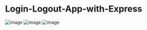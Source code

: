 # Login-Logout-App-with-Express

![image](https://user-images.githubusercontent.com/50805240/235172385-5aead27f-5853-4af4-b845-059d613abb65.png)
![image](https://user-images.githubusercontent.com/50805240/235172447-dd6359a5-0e05-4507-8b8a-bf93a615f965.png)
![image](https://user-images.githubusercontent.com/50805240/235172492-5cfeba9a-eccf-4b5a-b49c-d97166796d52.png)
